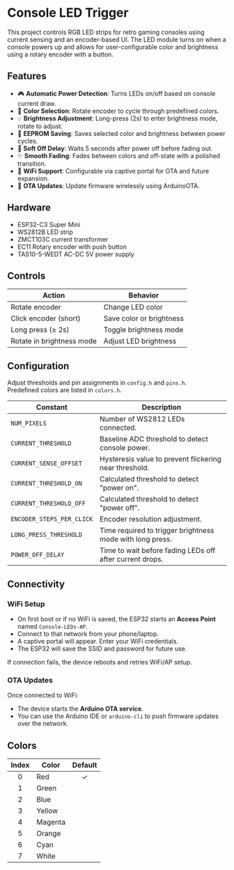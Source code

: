 # Console LED Trigger

This project controls RGB LED strips for retro gaming consoles using current sensing and an encoder-based UI. The LED module turns on when a console powers up and allows for user-configurable color and brightness using a rotary encoder with a button.

## Features

- 🎮 **Automatic Power Detection**: Turns LEDs on/off based on console current draw.
- 🌈 **Color Selection**: Rotate encoder to cycle through predefined colors.
- 💡 **Brightness Adjustment**: Long-press (2s) to enter brightness mode, rotate to adjust.
- 💾 **EEPROM Saving**: Saves selected color and brightness between power cycles.
- 🌙 **Soft Off Delay**: Waits 5 seconds after power off before fading out.
- ✨ **Smooth Fading**: Fades between colors and off-state with a polished transition.
- 📶 **WiFi Support**: Configurable via captive portal for OTA and future expansion.
- 🔄 **OTA Updates**: Update firmware wirelessly using ArduinoOTA.

## Hardware

- ESP32-C3 Super Mini  
- WS2812B LED strip  
- ZMCT103C current transformer  
- EC11 Rotary encoder with push button  
- TAS10-5-WEDT AC-DC 5V power supply  

## Controls

| Action                    | Behavior                      |
|---------------------------|-------------------------------|
| Rotate encoder            | Change LED color              |
| Click encoder (short)     | Save color or brightness      |
| Long press (≥ 2s)         | Toggle brightness mode        |
| Rotate in brightness mode | Adjust LED brightness         |

## Configuration

Adjust thresholds and pin assignments in `config.h` and `pins.h`.  
Predefined colors are listed in `colors.h`.

| Constant                  | Description                                               |
|---------------------------|-----------------------------------------------------------|
| `NUM_PIXELS`              | Number of WS2812 LEDs connected.                          |
| `CURRENT_THRESHOLD`       | Baseline ADC threshold to detect console power.           |
| `CURRENT_SENSE_OFFSET`    | Hysteresis value to prevent flickering near threshold.    |
| `CURRENT_THRESHOLD_ON`    | Calculated threshold to detect "power on".                |
| `CURRENT_THRESHOLD_OFF`   | Calculated threshold to detect "power off".               |
| `ENCODER_STEPS_PER_CLICK` | Encoder resolution adjustment.                            |
| `LONG_PRESS_THRESHOLD`    | Time required to trigger brightness mode with long press. |
| `POWER_OFF_DELAY`         | Time to wait before fading LEDs off after current drops.  |

## Connectivity

### WiFi Setup

- On first boot or if no WiFi is saved, the ESP32 starts an **Access Point** named `Console-LEDs-AP`.
- Connect to that network from your phone/laptop.
- A captive portal will appear. Enter your WiFi credentials.
- The ESP32 will save the SSID and password for future use.

If connection fails, the device reboots and retries WiFi/AP setup.

### OTA Updates

Once connected to WiFi:

- The device starts the **Arduino OTA service**.
- You can use the Arduino IDE or `arduino-cli` to push firmware updates over the network.

## Colors

| Index | Color   | Default |
|:-----:|---------|:-------:|
| 0     | Red     |    ✓    |
| 1     | Green   |         |
| 2     | Blue    |         |
| 3     | Yellow  |         |
| 4     | Magenta |         |
| 5     | Orange  |         |
| 6     | Cyan    |         |
| 7     | White   |         |
